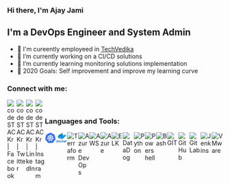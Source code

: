 ### Hi there, I'm Ajay Jami 


## I'm a DevOps Engineer and System Admin

- 🏢 I'm cureently employeed in [TechVedika][job]
- 🔭 I’m currently working on a CI/CD solutions
- 🌱 I’m currently learning monitoring solutions implementation
- 🥅 2020 Goals: Self improvement and improve my learning curve

### Connect with me:

[<img align="left" alt="codeSTACKr | Facebook" width="22px" src="https://cdn.jsdelivr.net/npm/simple-icons@v3/icons/facebook.svg" />][facebook]
[<img align="left" alt="codeSTACKr | Twitter" width="22px" src="https://cdn.jsdelivr.net/npm/simple-icons@v3/icons/twitter.svg" />][twitter]
[<img align="left" alt="codeSTACKr | LinkedIn" width="22px" src="https://cdn.jsdelivr.net/npm/simple-icons@v3/icons/linkedin.svg" />][linkedin]
[<img align="left" alt="codeSTACKr | Instagram" width="22px" src="https://cdn.jsdelivr.net/npm/simple-icons@v3/icons/instagram.svg" />][instagram]

<br />

### Languages and Tools:

<img align="left" alt="Kubernetes" width="26px" src="https://raw.githubusercontent.com/github/explore/80688e429a7d4ef2fca1e82350fe8e3517d3494d/topics/kubernetes/kubernetes.png" />
<img align="left" alt="Docker" width="26px" src="https://raw.githubusercontent.com/github/explore/80688e429a7d4ef2fca1e82350fe8e3517d3494d/topics/docker/docker.png" />
<img align="left" alt="Terraform" width="26px" src="https://www.terraform.io/assets/images/og-image-8b3e4f7d.png" />
<img align="left" alt="Azure DevOps" width="26px" src="https://www.forecast.app/hubfs/New%20Website%20/integrations-logos/Azure%20DevOps.png" />
<img align="left" alt="AWS" width="26px" src="https://img.icons8.com/color/48/000000/amazon-web-services.png" />
<img align="left" alt="Azure" width="26px" src="https://img.icons8.com/color/48/000000/azure-1.png" />
<img align="left" alt="ELK" width="26px" src="https://cdn.freebiesupply.com/logos/large/2x/elastic-stack-logo-png-transparent.png" />
<img align="left" alt="DataDog" width="26px" src="https://f0.pngfuel.com/png/657/105/datadog-docker-amazon-web-services-mortar-data-inc-others-png-clip-art.png" />
<img align="left" alt="Python" width="26px" src="https://img.icons8.com/color/72/python.png" />
<img align="left" alt="Powershell" width="26px" src="https://img.icons8.com/color/72/powershell.png" />
<img align="left" alt="Bash" width="26px" src="https://simpleicons.org/icons/gnubash.svg" />
<img align="left" alt="GIT" width="26px" src="https://img.icons8.com/color/72/git.png" />
<img align="left" alt="GitHub" width="26px" src="https://simpleicons.org/icons/github.svg" />
<img align="left" alt="GitLab" width="26px" src="https://img.icons8.com/color/48/000000/gitlab.png" />
<img align="left" alt="Jenkins" width="26px" src="https://cdn.iconscout.com/icon/free/png-256/jenkins-5-569553.png" />
<img align="left" alt="VMware" width="26px" src="https://img.icons8.com/color/48/000000/old-vmware-logo.png" />

<br />
<br />

---


[job]: https://www.techvedika.com/
[twitter]: https://twitter.com/AjayNaidu_J
[facebook]: https://facebook.com/ajaynaidu.j
[instagram]: https://instagram.com/ajay_naidu_j
[linkedin]: https://linkedin.com/in/ajaynaiduj
